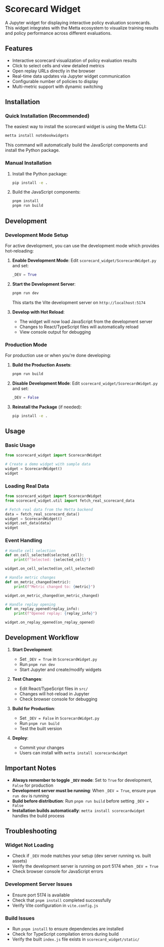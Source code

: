 # Scorecard Widget

A Jupyter widget for displaying interactive policy evaluation scorecards. This widget integrates with the Metta
ecosystem to visualize training results and policy performance across different evaluations.

## Features

- Interactive scorecard visualization of policy evaluation results
- Click to select cells and view detailed metrics
- Open replay URLs directly in the browser
- Real-time data updates via Jupyter widget communication
- Configurable number of policies to display
- Multi-metric support with dynamic switching

## Installation

### Quick Installation (Recommended)

The easiest way to install the scorecard widget is using the Metta CLI:

```bash
metta install notebookwidgets
```

This command will automatically build the JavaScript components and install the Python package.

### Manual Installation

1. Install the Python package:

   ```bash
   pip install -e .
   ```

2. Build the JavaScript components:
   ```bash
   pnpm install
   pnpm run build
   ```

## Development

### Development Mode Setup

For active development, you can use the development mode which provides hot-reloading:

1. **Enable Development Mode**: Edit `scorecard_widget/ScorecardWidget.py` and set:

   ```python
   _DEV = True
   ```

2. **Start the Development Server**:

   ```bash
   pnpm run dev
   ```

   This starts the Vite development server on `http://localhost:5174`

3. **Develop with Hot Reload**:
   - The widget will now load JavaScript from the development server
   - Changes to React/TypeScript files will automatically reload
   - View console output for debugging

### Production Mode

For production use or when you're done developing:

1. **Build the Production Assets**:

   ```bash
   pnpm run build
   ```

2. **Disable Development Mode**: Edit `scorecard_widget/ScorecardWidget.py` and set:

   ```python
   _DEV = False
   ```

3. **Reinstall the Package** (if needed):
   ```bash
   pip install -e .
   ```

## Usage

### Basic Usage

```python
from scorecard_widget import ScorecardWidget

# Create a demo widget with sample data
widget = ScorecardWidget()
widget
```

### Loading Real Data

```python
from scorecard_widget import ScorecardWidget
from scorecard_widget.util import fetch_real_scorecard_data

# Fetch real data from the Metta backend
data = fetch_real_scorecard_data()
widget = ScorecardWidget()
widget.set_data(data)
widget
```

### Event Handling

```python
# Handle cell selection
def on_cell_selected(selected_cell):
    print(f"Selected: {selected_cell}")

widget.on_cell_selected(on_cell_selected)

# Handle metric changes
def on_metric_changed(metric):
    print(f"Metric changed to: {metric}")

widget.on_metric_changed(on_metric_changed)

# Handle replay opening
def on_replay_opened(replay_info):
    print(f"Opened replay: {replay_info}")

widget.on_replay_opened(on_replay_opened)
```

## Development Workflow

1. **Start Development**:

   - Set `_DEV = True` in `ScorecardWidget.py`
   - Run `pnpm run dev`
   - Start Jupyter and create/modify widgets

2. **Test Changes**:

   - Edit React/TypeScript files in `src/`
   - Changes will hot-reload in Jupyter
   - Check browser console for debugging

3. **Build for Production**:

   - Set `_DEV = False` in `ScorecardWidget.py`
   - Run `pnpm run build`
   - Test the built version

4. **Deploy**:
   - Commit your changes
   - Users can install with `metta install scorecardwidget`

## Important Notes

- **Always remember to toggle `_DEV` mode**: Set to `True` for development, `False` for production
- **Development server must be running**: When `_DEV = True`, ensure `pnpm run dev` is running
- **Build before distribution**: Run `pnpm run build` before setting `_DEV = False`
- **Installation builds automatically**: `metta install scorecardwidget` handles the build process

## Troubleshooting

### Widget Not Loading

- Check if `_DEV` mode matches your setup (dev server running vs. built assets)
- Verify the development server is running on port 5174 when `_DEV = True`
- Check browser console for JavaScript errors

### Development Server Issues

- Ensure port 5174 is available
- Check that `pnpm install` completed successfully
- Verify Vite configuration in `vite.config.js`

### Build Issues

- Run `pnpm install` to ensure dependencies are installed
- Check for TypeScript compilation errors during build
- Verify the built `index.js` file exists in `scorecard_widget/static/`
